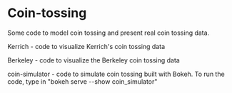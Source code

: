 # Coin-tossing
Some code to model coin tossing and present real coin tossing data.

Kerrich - code to visualize Kerrich's coin tossing data

Berkeley - code to visualize the Berkeley coin tossing data

coin-simulator - code to simulate coin tossing built with Bokeh. To run the code, type in "bokeh serve --show coin_simulator"
